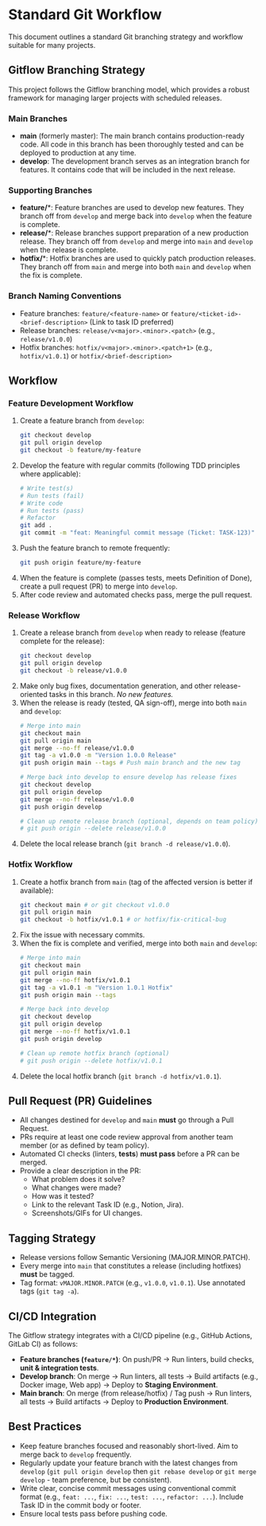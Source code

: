 # Standard Git Workflow

This document outlines a standard Git branching strategy and workflow suitable for many projects.

## Gitflow Branching Strategy

This project follows the Gitflow branching model, which provides a robust framework for managing larger projects with scheduled releases.

### Main Branches

-   **main** (formerly master): The main branch contains production-ready code. All code in this branch has been thoroughly tested and can be deployed to production at any time.
-   **develop**: The development branch serves as an integration branch for features. It contains code that will be included in the next release.

### Supporting Branches

-   **feature/***: Feature branches are used to develop new features. They branch off from `develop` and merge back into `develop` when the feature is complete.
-   **release/***: Release branches support preparation of a new production release. They branch off from `develop` and merge into `main` and `develop` when the release is complete.
-   **hotfix/***: Hotfix branches are used to quickly patch production releases. They branch off from `main` and merge into both `main` and `develop` when the fix is complete.

### Branch Naming Conventions

-   Feature branches: `feature/<feature-name>` or `feature/<ticket-id>-<brief-description>` (Link to task ID preferred)
-   Release branches: `release/v<major>.<minor>.<patch>` (e.g., `release/v1.0.0`)
-   Hotfix branches: `hotfix/v<major>.<minor>.<patch+1>` (e.g., `hotfix/v1.0.1`) or `hotfix/<brief-description>`

## Workflow

### Feature Development Workflow

1.  Create a feature branch from `develop`:
    ```bash
    git checkout develop
    git pull origin develop
    git checkout -b feature/my-feature
    ```
2.  Develop the feature with regular commits (following TDD principles where applicable):
    ```bash
    # Write test(s)
    # Run tests (fail)
    # Write code
    # Run tests (pass)
    # Refactor
    git add .
    git commit -m "feat: Meaningful commit message (Ticket: TASK-123)"
    ```
3.  Push the feature branch to remote frequently:
    ```bash
    git push origin feature/my-feature
    ```
4.  When the feature is complete (passes tests, meets Definition of Done), create a pull request (PR) to merge into `develop`.
5.  After code review and automated checks pass, merge the pull request.

### Release Workflow

1.  Create a release branch from `develop` when ready to release (feature complete for the release):
    ```bash
    git checkout develop
    git pull origin develop
    git checkout -b release/v1.0.0
    ```
2.  Make only bug fixes, documentation generation, and other release-oriented tasks in this branch. *No new features.*
3.  When the release is ready (tested, QA sign-off), merge into both `main` and `develop`:
    ```bash
    # Merge into main
    git checkout main
    git pull origin main
    git merge --no-ff release/v1.0.0
    git tag -a v1.0.0 -m "Version 1.0.0 Release"
    git push origin main --tags # Push main branch and the new tag

    # Merge back into develop to ensure develop has release fixes
    git checkout develop
    git pull origin develop
    git merge --no-ff release/v1.0.0
    git push origin develop

    # Clean up remote release branch (optional, depends on team policy)
    # git push origin --delete release/v1.0.0
    ```
4.  Delete the local release branch (`git branch -d release/v1.0.0`).

### Hotfix Workflow

1.  Create a hotfix branch from `main` (tag of the affected version is better if available):
    ```bash
    git checkout main # or git checkout v1.0.0
    git pull origin main
    git checkout -b hotfix/v1.0.1 # or hotfix/fix-critical-bug
    ```
2.  Fix the issue with necessary commits.
3.  When the fix is complete and verified, merge into both `main` and `develop`:
    ```bash
    # Merge into main
    git checkout main
    git pull origin main
    git merge --no-ff hotfix/v1.0.1
    git tag -a v1.0.1 -m "Version 1.0.1 Hotfix"
    git push origin main --tags

    # Merge back into develop
    git checkout develop
    git pull origin develop
    git merge --no-ff hotfix/v1.0.1
    git push origin develop

    # Clean up remote hotfix branch (optional)
    # git push origin --delete hotfix/v1.0.1
    ```
4.  Delete the local hotfix branch (`git branch -d hotfix/v1.0.1`).

## Pull Request (PR) Guidelines

-   All changes destined for `develop` and `main` **must** go through a Pull Request.
-   PRs require at least one code review approval from another team member (or as defined by team policy).
-   Automated CI checks (linters, **tests**) **must pass** before a PR can be merged.
-   Provide a clear description in the PR:
    * What problem does it solve?
    * What changes were made?
    * How was it tested?
    * Link to the relevant Task ID (e.g., Notion, Jira).
    * Screenshots/GIFs for UI changes.

## Tagging Strategy

-   Release versions follow Semantic Versioning (MAJOR.MINOR.PATCH).
-   Every merge into `main` that constitutes a release (including hotfixes) **must** be tagged.
-   Tag format: `vMAJOR.MINOR.PATCH` (e.g., `v1.0.0`, `v1.0.1`). Use annotated tags (`git tag -a`).

## CI/CD Integration

The Gitflow strategy integrates with a CI/CD pipeline (e.g., GitHub Actions, GitLab CI) as follows:

-   **Feature branches (`feature/*`)**: On push/PR -> Run linters, build checks, **unit & integration tests**.
-   **Develop branch**: On merge -> Run linters, all tests -> Build artifacts (e.g., Docker image, Web app) -> Deploy to **Staging Environment**.
-   **Main branch**: On merge (from release/hotfix) / Tag push -> Run linters, all tests -> Build artifacts -> Deploy to **Production Environment**.

## Best Practices

-   Keep feature branches focused and reasonably short-lived. Aim to merge back to `develop` frequently.
-   Regularly update your feature branch with the latest changes from `develop` (`git pull origin develop` then `git rebase develop` or `git merge develop` - team preference, but be consistent).
-   Write clear, concise commit messages using conventional commit format (e.g., `feat: ...`, `fix: ...`, `test: ...`, `refactor: ...`). Include Task ID in the commit body or footer.
-   Ensure local tests pass before pushing code.